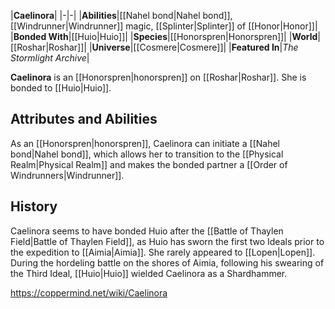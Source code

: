 |**Caelinora**|
|-|-|
|**Abilities**|[[Nahel bond\|Nahel bond]], [[Windrunner\|Windrunner]] magic, [[Splinter\|Splinter]] of [[Honor\|Honor]]|
|**Bonded With**|[[Huio\|Huio]]|
|**Species**|[[Honorspren\|Honorspren]]|
|**World**|[[Roshar\|Roshar]]|
|**Universe**|[[Cosmere\|Cosmere]]|
|**Featured In**|*The Stormlight Archive*|

**Caelinora** is an [[Honorspren\|honorspren]] on [[Roshar\|Roshar]]. She is bonded to [[Huio\|Huio]].

## Attributes and Abilities
As an [[Honorspren\|honorspren]], Caelinora can initiate a [[Nahel bond\|Nahel bond]], which allows her to transition to the [[Physical Realm\|Physical Realm]] and makes the bonded partner a [[Order of Windrunners\|Windrunner]].

## History
Caelinora seems to have bonded Huio after the [[Battle of Thaylen Field\|Battle of Thaylen Field]], as Huio has sworn the first two Ideals prior to the expedition to [[Aimia\|Aimia]]. She rarely appeared to [[Lopen\|Lopen]].
During the hordeling battle on the shores of Aimia, following his swearing of the Third Ideal, [[Huio\|Huio]] wielded Caelinora as a Shardhammer.



https://coppermind.net/wiki/Caelinora